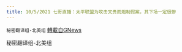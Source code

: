 ```yaml
---
title: 10/5/2021 七哥直播：太平联盟为攻击文贵而炮制假案，其下场一定很惨
---
```

`秘密翻译组-北美组` [轉載自GNews](https://gnews.org/zh-hans/1577155/)

秘密翻译组-北美组

